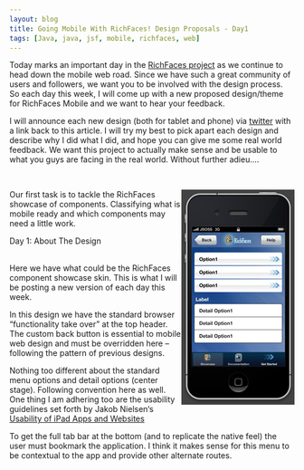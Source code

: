 ```yaml
---
layout: blog
title: Going Mobile With RichFaces! Design Proposals - Day1
tags: [Java, java, jsf, mobile, richfaces, web]
---
```


<p><p>Today marks an important day in the <a href="http://www.jboss.org/richfaces">RichFaces project</a> as we continue to head down the mobile web road. Since we have such a great community of users and followers, we want you to be involved with the design process.<br /> 
So each day this week, I will come up with a new proposed design/theme for RichFaces Mobile and we want to hear your feedback. </p><p>I will announce each new design (both for tablet and phone) via <a href="https://twitter.com/#!/richfaces">twitter</a> with a link back to this article. I will try my best to pick apart each design and describe why I did what I did, and hope you can give me some real world feedback. We want this project to actually make sense and be usable to what you guys are facing in the real world. Without further adieu....</p><br /> 
<p><a href="/images/jroller/rf-mobile-skin1.JPG"><img alt="RichFace Mobile Skin1" align="right" width="200px" src="/images/jroller/rf-mobile-skin1-small.jpg"/></a>Our first task is to tackle the RichFaces showcase of components. Classifying what is mobile ready and which components may need a little work.<br /> 
<p class="pTitle">Day 1: About The Design</p><br /> 
Here we have what could be the RichFaces component showcase skin. This is what I will be posting a new version of each day this week.</p> 

<p>In this design we have the standard browser “functionality take over” at the top header. The custom back button is essential to mobile web design and must be overridden here &#8211; following the pattern of previous designs.</p> 

<p>Nothing too different about the standard menu options and detail options (center stage). Following convention here as well. One thing I am adhering too are the usability guidelines set forth by Jakob Nielsen&#8216;s <a href="http://www.nngroup.com/reports/mobile/ipad/">Usability of iPad Apps and Websites</a></p> 

<p>To get the full tab bar at the bottom (and to replicate the native feel) the user must bookmark the application. I think it makes sense for this menu to be contextual to the app and provide other alternate routes.<br /> 
</p><br /> 
<br/><br/></p>
